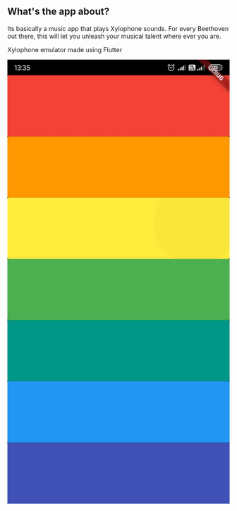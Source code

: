 ## What's the app about?
Its basically a music app that plays Xylophone sounds. For every Beethoven out there, this will let you unleash your musical talent where ever you are. 

Xylophone emulator made using Flutter

![Xylophone](https://github.com/RahulMahesh62/Flutter-Xylophone/blob/master/assets/Screenshot_2020-04-06-13-35-11-940_co.appbrewery.xylophone.jpg)
